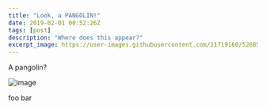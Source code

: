 ```yaml
---
title: "Look, a PANGOLIN!"
date: 2019-02-01 00:52:26Z
tags: [post]
description: "Where does this appear?"
excerpt_image: https://user-images.githubusercontent.com/11719160/52085824-61a7f080-259d-11e9-8694-77eeea1c4105.png
---
```


A pangolin?

![image](https://user-images.githubusercontent.com/11719160/52085824-61a7f080-259d-11e9-8694-77eeea1c4105.png)

foo bar